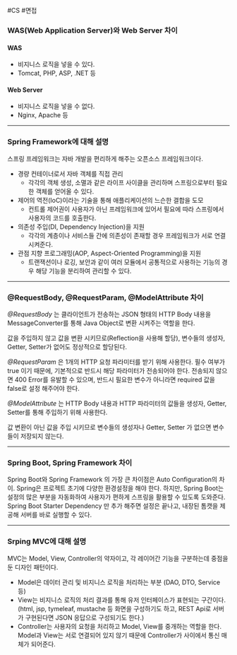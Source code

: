 #CS #면접 

### WAS(Web Application Server)와 Web Server 차이

#### WAS

- 비지니스 로직을 넣을 수 있다.
- Tomcat, PHP, ASP, .NET 등

#### Web Server

- 비지니스 로직을 넣을 수 없다.
- Nginx, Apache 등


---
### Spring Framework에 대해 설명

스프링 프레임워크는 자바 개발을 편리하게 해주는 오픈소스 프레임워크이다.

- 경량 컨테이너로서 자바 객체를 직접 관리
	- 각각의 객체 생성, 소멸과 같은 라이프 사이클을 관리하며 스프링으로부터 필요한 객체를 얻어올 수 있다.
- 제어의 역전(IoC)이라는 기술을 통해 애플리케이션의 느슨한 결합을 도모
	- 컨트롤 제어권이 사용자가 아닌 프레임워크에 있어서 필요에 따라 스프링에서 사용자의 코드를 호출한다.
- 의존성 주입(DI, Dependency Injection)을 지원
	- 각각의 계층이나 서비스들 간에 의존성이 존재할 경우 프레임워크가 서로 연결 시켜준다.
- 관점 지향 프로그래밍(AOP, Aspect-Oriented Programming)을 지원
	- 트랜잭션이나 로깅, 보안과 같이 여러 모듈에서 공통적으로 사용하는 기능의 경우 해당 기능을 분리하여 관리할 수 있다.

---
### @RequestBody, @RequestParam, @ModelAttribute 차이

*@RequestBody* 는 클라이언트가 전송하는 JSON 형태의 HTTP Body 내용을 MessageConverter를 통해 Java Object로 변환 시켜주는 역할을 한다.

값을 주입하지 않고 값을 변환 시키므로(Reflection을 사용해 할당), 변수들의 생성자, Getter, Setter가 없어도 정상적으로 할당된다.


*@RequestParam* 은 1개의 HTTP 요청 파라미터를 받기 위해 사용한다. 필수 여부가 true 이기 때문에, 기본적으로 반드시 해당 파라미터가 전송되어야 한다. 전송되지 않으면 400 Error를 유발할 수 있으며, 반드시 필요한 변수가 아니라면 required 값을 false로 설정 해주어야 한다.


*@ModelAttribute* 는 HTTP Body 내용과 HTTP 파라미터의 값들을 생성자, Getter, Setter를 통해 주입하기 위해 사용한다.

값 변환이 아닌 값을 주입 시키므로 변수들의 생성자나 Getter, Setter 가 없으면 변수들이 저장되지 않는다.

---
### Spring Boot, Spring Framework 차이

Spring Boot와 Spring Framework 의 가장 큰 차이점은 Auto Configuration의 차이. Spring은 프로젝트 초기에 다양한 환경설정을 해야 한다.
하지만, Spring Boot는 설정의 많은 부분을 자동화하여 사용자가 편하게 스프링을 활용할 수 있도록 도와준다.
Spring Boot Starter Dependency 만 추가 해주면 설정은 끝나고, 내장된 톰캣을 제공해 서버를 바로 실행할 수 있다.


---
### Srping MVC에 대해 설명

MVC는 Model, View, Controller의 약자이고, 각 레이어간 기능을 구분하는데 중점을 둔 디자인 패턴이다.

- Model은 데이터 관리 및 비지니스 로직을 처리하는 부분 (DAO, DTO, Service 등)
- View는 비지니스 로직의 처리 결과를 통해 유저 인터페이스가 표현되는 구간이다. (html, jsp, tymeleaf, mustache 등 화면을 구성하기도 하고, REST Api로 서버가 구현된다면 JSON 응답으로 구성되기도 한다.)
- Controller는 사용자의 요청을 처리하고 Model, View를 중개하는 역할을 한다. Model과 View는 서로 연결되어 있지 않기 때문에 Controller가 사이에서 통신 매체가 되어준다.
